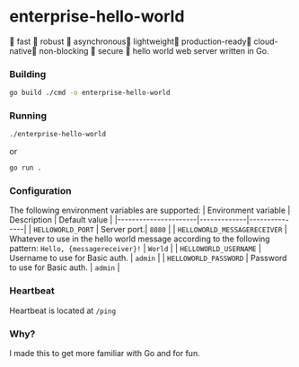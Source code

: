 # enterprise-hello-world
🚀 fast 🚀 robust 🚀 asynchronous🚀 lightweight🚀 production-ready🚀 cloud-native🚀 non-blocking 🚀 secure 🚀 hello world web server written in Go.

### Building
```sh
go build ./cmd -o enterprise-hello-world
```

### Running
```sh
./enterprise-hello-world
```
or
```sh
go run .
```

### Configuration
The following environment variables are supported:
| Environment variable | Description | Default value |
|----------------------|-------------|---------------|
| `HELLOWORLD_PORT`    | Server port.| `8080`        |
| `HELLOWORLD_MESSAGERECEIVER` | Whatever to use in the hello world message according to the following pattern: `Hello, {messagereceiver}!` | `World` |
| `HELLOWORLD_USERNAME` | Username to use for Basic auth. | `admin` |
| `HELLOWORLD_PASSWORD` | Password to use for Basic auth. | `admin` |

### Heartbeat
Heartbeat is located at `/ping`

### Why?
I made this to get more familiar with Go and for fun.
